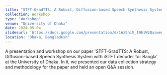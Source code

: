 ```yaml
---
title: "STFT-GradTTS: A Robust, Diffusion-based Speech Synthesis System with iSTFT decoder for Bangla"
collection: Workshop
type: "Workshop"
venue: "University of Dhaka"
date: 2024-05-04
slidesurl: 'https://docs.google.com/presentation/d/1Az5hiV_t9hlWzQasweqGeolQpliIoU7h8dn3vf-FH9c/edit?usp=sharing'
location: "Dhaka, Bangladesh"
---
```


A presentation and workshop on our paper 'STFT-GradTTS: A Robust, Diffusion-based Speech Synthesis System with iSTFT decoder for Bangla' at the University of Dhaka. In it, we presented our data collection strategy and methodology for the paper and held an open Q&A session. 
